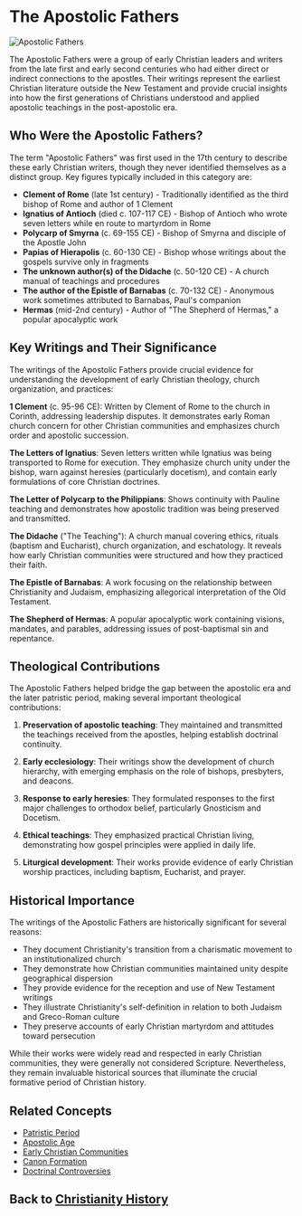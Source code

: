 # The Apostolic Fathers

![Apostolic Fathers](../../images/apostolic_fathers.jpg)

The Apostolic Fathers were a group of early Christian leaders and writers from the late first and early second centuries who had either direct or indirect connections to the apostles. Their writings represent the earliest Christian literature outside the New Testament and provide crucial insights into how the first generations of Christians understood and applied apostolic teachings in the post-apostolic era.

## Who Were the Apostolic Fathers?

The term "Apostolic Fathers" was first used in the 17th century to describe these early Christian writers, though they never identified themselves as a distinct group. Key figures typically included in this category are:

- **Clement of Rome** (late 1st century) - Traditionally identified as the third bishop of Rome and author of 1 Clement
- **Ignatius of Antioch** (died c. 107-117 CE) - Bishop of Antioch who wrote seven letters while en route to martyrdom in Rome
- **Polycarp of Smyrna** (c. 69-155 CE) - Bishop of Smyrna and disciple of the Apostle John
- **Papias of Hierapolis** (c. 60-130 CE) - Bishop whose writings about the gospels survive only in fragments
- **The unknown author(s) of the Didache** (c. 50-120 CE) - A church manual of teachings and procedures
- **The author of the Epistle of Barnabas** (c. 70-132 CE) - Anonymous work sometimes attributed to Barnabas, Paul's companion
- **Hermas** (mid-2nd century) - Author of "The Shepherd of Hermas," a popular apocalyptic work

## Key Writings and Their Significance

The writings of the Apostolic Fathers provide crucial evidence for understanding the development of early Christian theology, church organization, and practices:

**1 Clement** (c. 95-96 CE): Written by Clement of Rome to the church in Corinth, addressing leadership disputes. It demonstrates early Roman church concern for other Christian communities and emphasizes church order and apostolic succession.

**The Letters of Ignatius**: Seven letters written while Ignatius was being transported to Rome for execution. They emphasize church unity under the bishop, warn against heresies (particularly docetism), and contain early formulations of core Christian doctrines.

**The Letter of Polycarp to the Philippians**: Shows continuity with Pauline teaching and demonstrates how apostolic tradition was being preserved and transmitted.

**The Didache** ("The Teaching"): A church manual covering ethics, rituals (baptism and Eucharist), church organization, and eschatology. It reveals how early Christian communities were structured and how they practiced their faith.

**The Epistle of Barnabas**: A work focusing on the relationship between Christianity and Judaism, emphasizing allegorical interpretation of the Old Testament.

**The Shepherd of Hermas**: A popular apocalyptic work containing visions, mandates, and parables, addressing issues of post-baptismal sin and repentance.

## Theological Contributions

The Apostolic Fathers helped bridge the gap between the apostolic era and the later patristic period, making several important theological contributions:

1. **Preservation of apostolic teaching**: They maintained and transmitted the teachings received from the apostles, helping establish doctrinal continuity.

2. **Early ecclesiology**: Their writings show the development of church hierarchy, with emerging emphasis on the role of bishops, presbyters, and deacons.

3. **Response to early heresies**: They formulated responses to the first major challenges to orthodox belief, particularly Gnosticism and Docetism.

4. **Ethical teachings**: They emphasized practical Christian living, demonstrating how gospel principles were applied in daily life.

5. **Liturgical development**: Their works provide evidence of early Christian worship practices, including baptism, Eucharist, and prayer.

## Historical Importance

The writings of the Apostolic Fathers are historically significant for several reasons:

- They document Christianity's transition from a charismatic movement to an institutionalized church
- They demonstrate how Christian communities maintained unity despite geographical dispersion
- They provide evidence for the reception and use of New Testament writings
- They illustrate Christianity's self-definition in relation to both Judaism and Greco-Roman culture
- They preserve accounts of early Christian martyrdom and attitudes toward persecution

While their works were widely read and respected in early Christian communities, they were generally not considered Scripture. Nevertheless, they remain invaluable historical sources that illuminate the crucial formative period of Christian history.

## Related Concepts
- [Patristic Period](./patristic_period.md)
- [Apostolic Age](./apostolic_age.md)
- [Early Christian Communities](./early_communities.md)
- [Canon Formation](./canon_formation.md)
- [Doctrinal Controversies](./doctrinal_controversies.md)

## Back to [Christianity History](./README.md)
